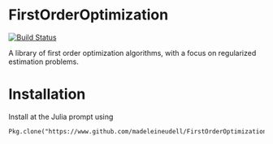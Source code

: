 # FirstOrderOptimization

[![Build Status](https://travis-ci.org/madeleineudell/FirstOrderOptimization.jl.svg?branch=master)](https://travis-ci.org/madeleineudell/FirstOrderOptimization.jl)

A library of first order optimization algorithms,
with a focus on regularized estimation problems.

# Installation

Install at the Julia prompt using
```
Pkg.clone("https://www.github.com/madeleineudell/FirstOrderOptimization.jl")
```
